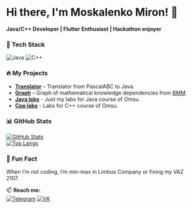 # Hi there, I'm Moskalenko Miron! 👋  

**Java/C++ Developer | Flutter Enthusiast | Hackathon enjoyer**  

### 🔧 **Tech Stack**  
![Java](https://img.shields.io/badge/Java-ED8B00?logo=openjdk&logoColor=white)
![C++](https://img.shields.io/badge/C++-00599C?logo=c%2B%2B&logoColor=white)


### 🔥 **My Projects**  
- **[Translator](https://github.com/shreddedInk/Translator)** – Translator from PascalABC to Java.
- **[Graph](https://gitlab.com/buchvan/dependency_graph)** – Graph of mathematical knowledge dependencies from [BMM](https://great-math.ru/project/44).  
- **[Java labs](https://github.com/shreddedInk/JavaLabs)** - Just my labs for Java course of Omsu.
- **[Cpp labs](https://github.com/shreddedInk/cppLabsSecondCourse)** - Labs for C++ course of Omsu.

### 📊 **GitHub Stats**  
[![GitHub Stats](https://github-readme-stats.vercel.app/api?username=shreddedInk&show_icons=true&theme=dark)](https://github.com/shreddedInk)  
[![Top Langs](https://github-readme-stats.vercel.app/api/top-langs/?username=shreddedInk&layout=compact&theme=vision-friendly-dark)](https://github.com/shreddedInk)  

### 🌟 **Fun Fact**  
When I’m not coding, I’m min-max in Limbus Company *or* fixing my VAZ 2107.  

📫 **Reach me:**  
[![Telegram](https://img.shields.io/badge/-Telegram-26A5E4?logo=telegram)](https://t.me/shredded_Ink)
[![VK](https://img.shields.io/badge/-VK-0077FF?logo=vk&logoColor=white)](https://vk.com/shredded_ink) 
